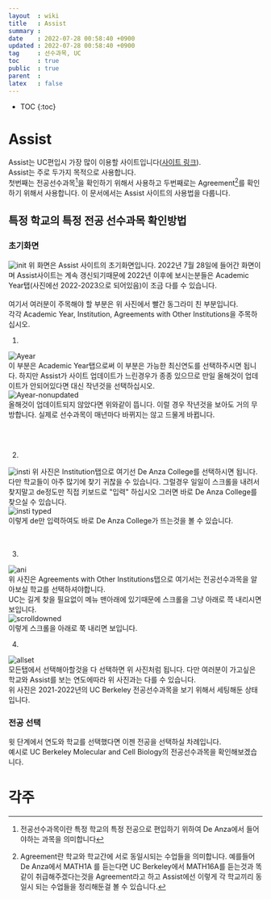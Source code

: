 ```yaml
---
layout  : wiki
title   : Assist
summary : 
date    : 2022-07-28 00:58:40 +0900
updated : 2022-07-28 00:58:40 +0900
tag     : 선수과목, UC
toc     : true
public  : true
parent  : 
latex   : false
---
```

* TOC
{:toc}

# Assist
Assist는 UC편입시 가장 많이 이용할 사이트입니다([사이트 링크](https://assist.org/)).  
Assist는 주로 두가지 목적으로 사용합니다.  
첫번째는 전공선수과목[^1]을 확인하기 위해서 사용하고 두번째로는 Agreement[^2]를 확인하기 위해서 사용합니다.
이 문서에서는 Assist 사이트의 사용법을 다룹니다.

## 특정 학교의 특정 전공 선수과목 확인방법

### 초기화면
![init](https://user-images.githubusercontent.com/108209464/181757360-fe937a4c-fe3e-4f55-a5ea-9e367846368a.PNG)
위 화면은 Assist 사이트의 초기화면입니다. 2022년 7월 28일에 들어간 화면이며 Assist사이트는 계속 갱신되기때문에 2022년 이후에 보시는분들은 Academic Year탭(사진에선 2022-2023으로 되어있음)이 조금 다를 수 있습니다.  
<br/>
여기서 여러분이 주목해야 할 부분은 위 사진에서 빨간 동그라미 친 부분입니다.  
각각 Academic Year, Institution, Agreements with Other Institutions을 주목하십시오.  

1. 
![Ayear](https://user-images.githubusercontent.com/108209464/181758859-f417fec4-856a-4cdf-a07a-c341958d5400.PNG)  
이 부분은 Academic Year탭으로써 이 부분은 가능한 최신연도를 선택하주시면 됩니다. 하지만 Assist가 사이트 업데이트가 느린경우가 종종 있으므로 만일 올해것이 업데이트가 안되어있다면 대신 작년것을 선택하십시오.  
![Ayear-nonupdated](https://user-images.githubusercontent.com/108209464/181759934-8fe8be39-3fa6-473b-aa2b-11146a069363.PNG)  
올해것이 업데이트되지 않았다면 위와같이 뜹니다. 이럴 경우 작년것을 보아도 거의 무방합니다. 실제로 선수과목이 매년마다 바뀌지는 않고 드물게 바뀝니다.

<br/><br/>

2. 
![insti](https://user-images.githubusercontent.com/108209464/181760512-39a2c41b-8673-4e22-a5cd-0ef1545d012e.PNG)
위 사진은 Institution탭으로 여기선 De Anza College를 선택하시면 됩니다. 다만 학교들이 아주 많기에 찾기 귀찮을 수 있습니다. 그럴경우 일일이 스크롤을 내려서 찾지말고 de정도만 직접 키보드로 "입력" 하십시오 그러면 바로 De Anza College를 찾으실 수 있습니다.  
![insti typed](https://user-images.githubusercontent.com/108209464/181761331-2420d6a6-29e4-4dd3-8db6-5f649d4acbb6.PNG)  
이렇게 de만 입력하여도 바로 De Anza College가 뜨는것을 볼 수 있습니다.  
<br/><br/>

3. 
![ani](https://user-images.githubusercontent.com/108209464/181761873-89bcaa9c-0cfd-427b-8ebb-d5b89f3c962e.PNG)  
위 사진은 Agreements with Other Institutions탭으로 여기서는 전공선수과목을 알아보실 학교를 선택하셔야합니다.  
UC는 길게 찾을 필요없이 메뉴 맨아래에 있기때문에 스크롤을 그냥 아래로 쯕 내리시면 보입니다.  
![scrolldowned](https://user-images.githubusercontent.com/108209464/181762609-859b76fb-66d8-41e2-bde4-e27319af13e8.PNG)  
이렇게 스크롤을 아래로 쭉 내리면 보입니다.

4. 
![allset](https://user-images.githubusercontent.com/108209464/181763018-d7664ff3-4ed0-4dda-bc01-88f8f3a42f7e.PNG)  
모든탭에서 선택해아할것을 다 선택하면 위 사진처럼 됩니다. 다만 여러분이 가고싶은 학교와 Assist를 보는 연도에따라 위 사진과는 다를 수 있습니다.  
위 사진은 2021-2022년의 UC Berkeley 전공선수과목을 보기 위해서 세팅해둔 상태입니다.

### 전공 선택
윗 단계에서 연도와 학교를 선택했다면 이젠 전공을 선택하실 차례입니다.  
예시로 UC Berkeley Molecular and Cell Biology의 전공선수과목을 확인해보겠습니다.  



# 각주
[^1]: 전공선수과목이란 특정 학교의 특정 전공으로 편입하기 위하여 De Anza에서 들어야하는 과목을 의미합니다
[^2]: Agreement란 학교와 학교간에 서로 동일시되는 수업들을 의미합니다. 예를들어 De Anza에서 MATH1A 를 듣는다면 UC Berkeley에서 MATH16A를 듣는것과 똑같이 취급해주겠다는것을 Agreement라고 하고 Assist에선 이렇게 각 학교끼리 동일시 되는 수업들을 정리해둔걸 볼 수 있습니다.
